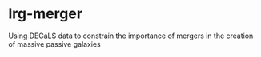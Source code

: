 # lrg-merger
Using DECaLS data to constrain the importance of mergers in the creation of massive passive galaxies
